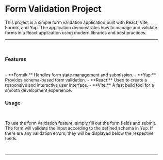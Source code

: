 # Form Validation Project
<p>This project is a simple form validation application built with React, Vite, Formik, and Yup. The application demonstrates how to manage and validate forms in a React application using modern libraries and best practices.</p>
<hr/> <br/>
<h3>Features</h3>
<br/>
-  **Formik:** Handles form state management and submission.
-  **Yup:** Provides schema-based form validation.
-  **React:** Used to create a responsive and interactive user interface.
-  **Vite:** A fast build tool for a smooth development experience.
<br/>
<h3>Usage</h3>
<br/>
<p>To use the form validation feature, simply fill out the form fields and submit. The form will validate the input according to the defined schema in Yup. If there are any validation errors, they will be displayed below the respective fields.</p>
<br/>
<hr/>
